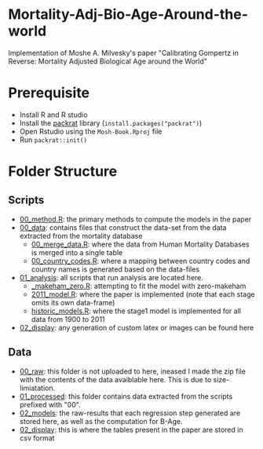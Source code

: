# Mortality-Adj-Bio-Age-Around-the-world
Implementation of Moshe A. Milvesky's paper "Calibrating Gompertz in Reverse: Mortality Adjusted Biological Age around the World"

# Prerequisite

- Install R and R studio
- Install the [packrat](https://rstudio.github.io/packrat/) library (`install.packages("packrat")`)
- Open Rstudio using the `Mosh-Book.Rproj` file
- Run `packrat::init()`

# Folder Structure

## Scripts
- [00_method.R](scripts/00_method.R): the primary methods to compute the models in the paper
- [00_data](scripts/00_data): contains files that construct the data-set from the data extracted from the mortality database
    - [00_merge_data.R](scripts/00_data/merge_data.R): where the data from Human Mortality Databases is merged into a single table
    - [00_country_codes.R](scripts/00_data/country_codes.R): where a mapping between country codes and country names is generated based on the data-files
- [01_analysis](scripts/01_analysis): all scripts that run analysis are located here.
    - [_makeham_zero.R](scripts/01_makeham_zero.R): attempting to fit the model with zero-makeham
    - [2011_model.R](scripts/01_analysis/2011_model.R): where the paper is implemented (note that each stage omits its own data-frame)
    - [historic_models.R](scripts/01_analysis/historic_models.R): where the stage1 model is implemented for all data from 1900 to 2011
- [02_display](scripts/02_display): any generation of custom latex or images can be found here

## Data
- [00_raw](data/): this folder is not uploaded to here, ineased I made the zip file with the contents of the data avaiblable here. This is due to size-limiatation.
- [01_processed](data/01_processed): this folder contains data extracted from the scripts prefixed with "00".
- [02_models](data/02_models): the raw-results that each regression step generated are stored here, as well as the computation for B-Age.
- [02_display](data/02_display): this is where the tables present in the paper are stored in csv format
